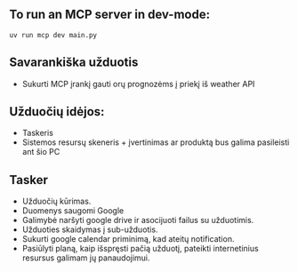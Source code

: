 ## To run an MCP server in dev-mode:

`uv run mcp dev main.py`

## Savarankiška užduotis

- Sukurti MCP įrankį gauti orų prognozėms į priekį iš weather API

## Užduočių idėjos:

- Taskeris
- Sistemos resursų skeneris + įvertinimas ar produktą bus galima pasileisti ant šio PC

## Tasker

- Užduočių kūrimas.
- Duomenys saugomi Google
- Galimybė naršyti google drive ir asocijuoti failus su užduotimis.
- Užduoties skaidymas į sub-užduotis.
- Sukurti google calendar priminimą, kad ateitų notification.
- Pasiūlyti planą, kaip išspręsti pačią užduotį, pateikti internetinius resursus galimam jų panaudojimui.
